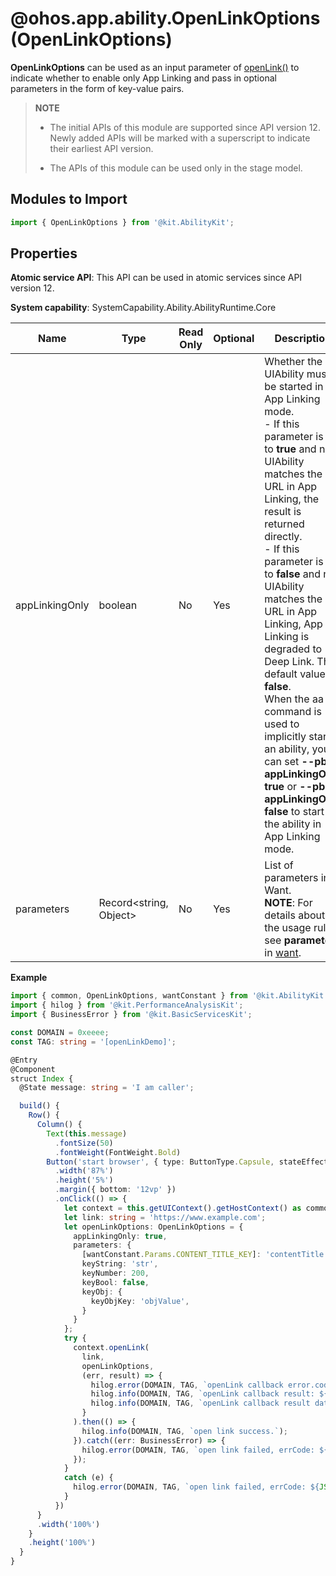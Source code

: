 # @ohos.app.ability.OpenLinkOptions (OpenLinkOptions)

**OpenLinkOptions** can be used as an input parameter of [openLink()](js-apis-inner-application-uiAbilityContext.md#openlink12) to indicate whether to enable only App Linking and pass in optional parameters in the form of key-value pairs.

> **NOTE**
>
> - The initial APIs of this module are supported since API version 12. Newly added APIs will be marked with a superscript to indicate their earliest API version.
>
> - The APIs of this module can be used only in the stage model.

## Modules to Import

```ts
import { OpenLinkOptions } from '@kit.AbilityKit';
```

## Properties

**Atomic service API**: This API can be used in atomic services since API version 12.

**System capability**: SystemCapability.Ability.AbilityRuntime.Core

| Name| Type| Read Only| Optional| Description|
| -------- | -------- | -------- | -------- | -------- |
| appLinkingOnly | boolean | No| Yes| Whether the UIAbility must be started in App Linking mode.<br>- If this parameter is set to **true** and no UIAbility matches the URL in App Linking, the result is returned directly.<br>- If this parameter is set to **false** and no UIAbility matches the URL in App Linking, App Linking is degraded to Deep Link. The default value is **false**.<br>When the aa command is used to implicitly start an ability, you can set **--pb appLinkingOnly true** or **--pb appLinkingOnly false** to start the ability in App Linking mode.|
| parameters | Record\<string, Object> | No| Yes| List of parameters in Want.<br>**NOTE**: For details about the usage rules, see **parameters** in [want](./js-apis-app-ability-want.md).|

**Example**

  ```ts
  import { common, OpenLinkOptions, wantConstant } from '@kit.AbilityKit';
  import { hilog } from '@kit.PerformanceAnalysisKit';
  import { BusinessError } from '@kit.BasicServicesKit';

  const DOMAIN = 0xeeee;
  const TAG: string = '[openLinkDemo]';

  @Entry
  @Component
  struct Index {
    @State message: string = 'I am caller';

    build() {
      Row() {
        Column() {
          Text(this.message)
            .fontSize(50)
            .fontWeight(FontWeight.Bold)
          Button('start browser', { type: ButtonType.Capsule, stateEffect: true })
            .width('87%')
            .height('5%')
            .margin({ bottom: '12vp' })
            .onClick(() => {
              let context = this.getUIContext().getHostContext() as common.UIAbilityContext;
              let link: string = 'https://www.example.com';
              let openLinkOptions: OpenLinkOptions = {
                appLinkingOnly: true,
                parameters: {
                  [wantConstant.Params.CONTENT_TITLE_KEY]: 'contentTitle',
                  keyString: 'str',
                  keyNumber: 200,
                  keyBool: false,
                  keyObj: {
                    keyObjKey: 'objValue',
                  }
                }
              };
              try {
                context.openLink(
                  link,
                  openLinkOptions,
                  (err, result) => {
                    hilog.error(DOMAIN, TAG, `openLink callback error.code: ${JSON.stringify(err)}`);
                    hilog.info(DOMAIN, TAG, `openLink callback result: ${JSON.stringify(result.resultCode)}`);
                    hilog.info(DOMAIN, TAG, `openLink callback result data: ${JSON.stringify(result.want)}`);
                  }
                ).then(() => {
                  hilog.info(DOMAIN, TAG, `open link success.`);
                }).catch((err: BusinessError) => {
                  hilog.error(DOMAIN, TAG, `open link failed, errCode: ${JSON.stringify(err.code)}`);
                });
              }
              catch (e) {
                hilog.error(DOMAIN, TAG, `open link failed, errCode: ${JSON.stringify(e.code)}`);
              }
            })
        }
        .width('100%')
      }
      .height('100%')
    }
  }
  ```
